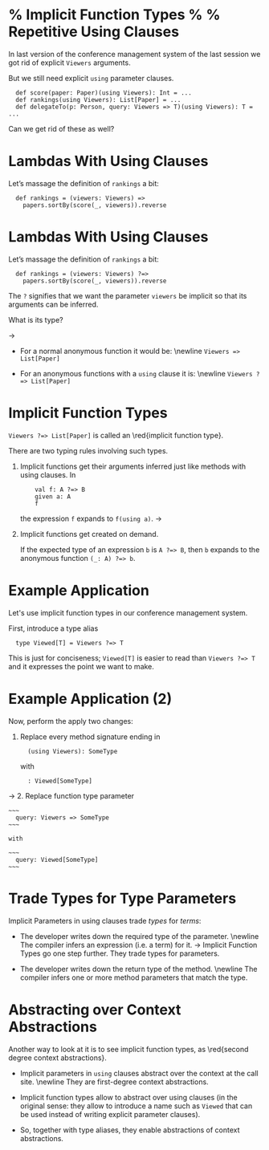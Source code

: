 % Implicit Function Types
%
%
Repetitive Using Clauses
========================

In last version of the conference management system of the last session we got rid of explicit
`Viewers` arguments.

But we still need explicit `using` parameter clauses.

~~~
  def score(paper: Paper)(using Viewers): Int = ...
  def rankings(using Viewers): List[Paper] = ...
  def delegateTo(p: Person, query: Viewers => T)(using Viewers): T = ...
~~~

Can we get rid of these as well?

Lambdas With Using Clauses
==========================

Let’s massage the definition of `rankings` a bit:

~~~
  def rankings = (viewers: Viewers) =>
    papers.sortBy(score(_, viewers)).reverse
~~~
Lambdas With Using Clauses
==========================

Let’s massage the definition of `rankings` a bit:

~~~
  def rankings = (viewers: Viewers) ?=>
    papers.sortBy(score(_, viewers)).reverse
~~~

The `?` signifies that we want the parameter `viewers` be implicit
so that its arguments can be inferred.

What is its type?

->

  - For a normal anonymous function it would be: \newline `Viewers => List[Paper]`

  - For an anonymous functions with a `using` clause it is: \newline `Viewers ?=> List[Paper]`

Implicit Function Types
=======================

`Viewers ?=> List[Paper]` is called an \red{implicit function type}.

There are two typing rules involving such types.

1. Implicit functions get their arguments inferred just like methods with using clauses. In

    ~~~
        val f: A ?=> B
        given a: A
        f
    ~~~

   the expression `f` expands to `f(using a)`.
->
2. Implicit functions get created on demand.

   If the expected type of an expression `b` is
   `A ?=> B`, then `b` expands to the anonymous function `(_: A) ?=> b`.

Example Application
===================

Let's use implicit function types in our conference management system.

First, introduce a type alias

~~~
  type Viewed[T] = Viewers ?=> T
~~~

This is just for conciseness; `Viewed[T]` is easier to read than `Viewers ?=> T`
and it expresses the point we want to make.

Example Application (2)
=======================

Now, perform the apply two changes:

 1. Replace every method signature ending in

    ~~~
      (using Viewers): SomeType
    ~~~

    with

    ~~~
      : Viewed[SomeType]
    ~~~
->
 2. Replace function type parameter

    ~~~
      query: Viewers => SomeType
    ~~~

    with

    ~~~
      query: Viewed[SomeType]
    ~~~

Trade Types for Type Parameters
===============================

Implicit Parameters in using clauses trade _types_ for _terms_:

 - The developer writes down the required type of the parameter. \newline
   The compiler infers an expression (i.e. a term) for it.
->
Implicit Function Types go one step further. They trade types for
parameters.

 - The developer writes down the return type of the method. \newline
   The compiler infers one or more method parameters that match the type.

Abstracting over Context Abstractions
=====================================

Another way to look at it is to see implicit function types, as \red{second degree
context abstractions}.

 - Implicit parameters in `using` clauses abstract over the context at the call site. \newline
   They are first-degree context abstractions.

 - Implicit function types allow to abstract over using clauses (in the original sense: they allow
   to introduce a name such as `Viewed` that can be used instead of writing explicit parameter clauses).

 - So, together with type aliases, they enable abstractions of context abstractions.



